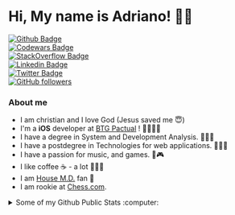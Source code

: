 # Hi, My name is Adriano! 🤟🏽

[![Github Badge](https://img.shields.io/badge/-AdrianoAntoniev-000?style=flat-square&logo=Github&logoColor=white&link=https://github.com/AdrianoAntoniev)](https://github.com/AdrianoAntoniev)
<br>[![Codewars Badge](https://www.codewars.com/users/AdrianoAntoniev/badges/micro)](https://www.codewars.com/users/AdrianoAntoniev/badges/micro)
<br>[![StackOverflow Badge](https://img.shields.io/badge/-adrianoingo-FE7A16?style=flat&logo=Stack%20Overflow&logoColor=white&)](https://stackoverflow.com/users/15342909/adrianoingo?tab=profile)
<br>[![Linkedin Badge](https://img.shields.io/badge/-adrianorodriguesvieira-blue?style=flat-square&logo=Linkedin&logoColor=white&link=https://www.linkedin.com/in/adrianorodriguesvieira/)](https://www.linkedin.com/in/adrianorodriguesvieira/)
<br>[![Twitter Badge](https://img.shields.io/badge/-adrianoingo-1ca0f1?style=flat-square&labelColor=1ca0f1&logo=twitter&logoColor=white&link=https://twitter.com/adrianoingo)](https://twitter.com/adrianoingo)
<br>[![GitHub followers](https://img.shields.io/github/followers/AdrianoAntoniev.svg?style=social&label=Follow&maxAge=2592000)](https://github.com/AdrianoAntoniev?tab=followers)




### About me
- I am christian and I love God (Jesus saved me 😇)
- I'm a **iOS**  developer at [BTG Pactual](https://www.btgpactual.com/) !  📱👨🏽‍💻
- I have a degree in System and Development Analysis.  👨🏽‍🎓
- I have a postdegree in Technologies for web applications.  👨🏽‍🎓
- I have a passion for music, and games.  🎻🎮
- I like coffee ☕️ - a lot 🤷🏻‍♂️
- I am [House M.D.](https://house.fandom.com/wiki/House,_M.D.) fan 🥰
- I am rookie at [Chess.com](https://www.chess.com/member/adamastah).


<details>
  <summary>Some of my Github Public Stats :computer:</summary>


  [![My Github Stats](https://github-readme-stats.vercel.app/api?username=AdrianoAntoniev&show_icons=true&title_color=fff&icon_color=79ff97&text_color=9f9f9f&bg_color=151515)](https://github.com/AdrianoAntoniev)
  ![Top Langs](https://github-readme-stats.vercel.app/api/top-langs/?username=AdrianoAntoniev&hide=TeX&layout=compact&text_color=9f9f9f&bg_color=151515)
  
  ![Profile Views](https://komarev.com/ghpvc/?username=AdrianoAntoniev&color=blue)
  ----
  
</details>
